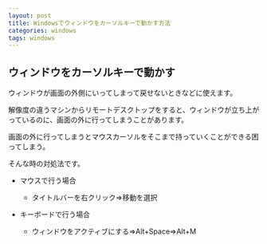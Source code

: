 ```yaml
---
layout: post
title: Windowsでウィンドウをカーソルキーで動かす方法
categories: windows
tags: windows
---
```


## ウィンドウをカーソルキーで動かす

ウィンドウが画面の外側にいってしまって戻せないときなどに使えます。

解像度の違うマシンからリモートデスクトップをすると、ウィンドウが立ち上がっているのに、画面の外に行ってしまうことがあります。

画面の外に行ってしまうとマウスカーソルをそこまで持っていくことができる困ってしまう。

そんな時の対処法です。

- マウスで行う場合
  - タイトルバーを右クリック⇒移動を選択

- キーボードで行う場合
  - ウィンドウをアクティブにする⇒Alt+Space⇒Alt+M
